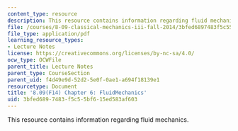 ```yaml
---
content_type: resource
description: This resource contains information regarding fluid mechanics.
file: /courses/8-09-classical-mechanics-iii-fall-2014/3bfed6897483f5c55bf615ed583af603_MIT8_09F14_Chapter_6.pdf
file_type: application/pdf
learning_resource_types:
- Lecture Notes
license: https://creativecommons.org/licenses/by-nc-sa/4.0/
ocw_type: OCWFile
parent_title: Lecture Notes
parent_type: CourseSection
parent_uid: f4d49e9d-52d2-5e0f-0ae1-a694f18139e1
resourcetype: Document
title: '8.09(F14) Chapter 6: FluidMechanics'
uid: 3bfed689-7483-f5c5-5bf6-15ed583af603
---
```

This resource contains information regarding fluid mechanics.